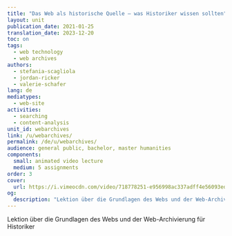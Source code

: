 ```yaml
---
title: "Das Web als historische Quelle – was Historiker wissen sollten"
layout: unit
publication_date: 2021-01-25
translation_date: 2023-12-20
toc: on
tags:
  - web technology
  - web archives
authors: 
  - stefania-scagliola
  - jordan-ricker
  - valerie-schafer
lang: de
mediatypes: 
  - web-site
activities: 
  - searching
  - content-analysis
unit_id: webarchives
link: /u/webarchives/
permalink: /de/u/webarchives/
audience: general public, bachelor, master humanities
components:
  small: animated video lecture
  medium: 5 assignments
order: 3
cover:
  url: https://i.vimeocdn.com/video/718778251-e956998ac337adff4e56093edf452aed2f5895d0b136df3cd6a8bc4062f6c50c-d?mw=900&mh=506&q=70
og:
  description: "Lektion über die Grundlagen des Webs und der Web-Archivierung für Historiker"
---
```


Lektion über die Grundlagen des Webs und der Web-Archivierung für Historiker

<!-- more -->
